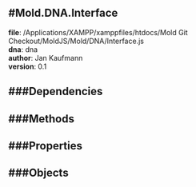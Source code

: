 
#Mold.DNA.Interface
---------------------------------------

__file__: /Applications/XAMPP/xamppfiles/htdocs/Mold Git Checkout/MoldJS/Mold/DNA/Interface.js  
__dna__: dna  
__author__: Jan Kaufmann  
__version__: 0.1  
	






###Dependencies
--------------




   
###Methods
--------------
 

 
  
###Properties
-------------


 

###Objects
------------



		

